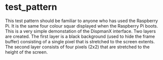 test_pattern
============

This test pattern should be familiar to anyone who has used the Raspberry
Pi. It is the same four colour squar displayed when the Raspberry Pi boots.
This is a very simple demonstation of the DispmanX interface. Two layers are
created. The first layer is a black background (used to hide the frame
buffer) consisting of a single pixel that is stretched to the screen
extents. The second layer consists of four pixels (2x2) that are stretched
to the height of the screen.

